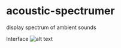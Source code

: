 # acoustic-spectrumer
display spectrum of ambient sounds

Interface
![alt text](https://user-images.githubusercontent.com/26511270/28350947-79c0cd74-6c01-11e7-98d5-8b55f52d9146.png)
